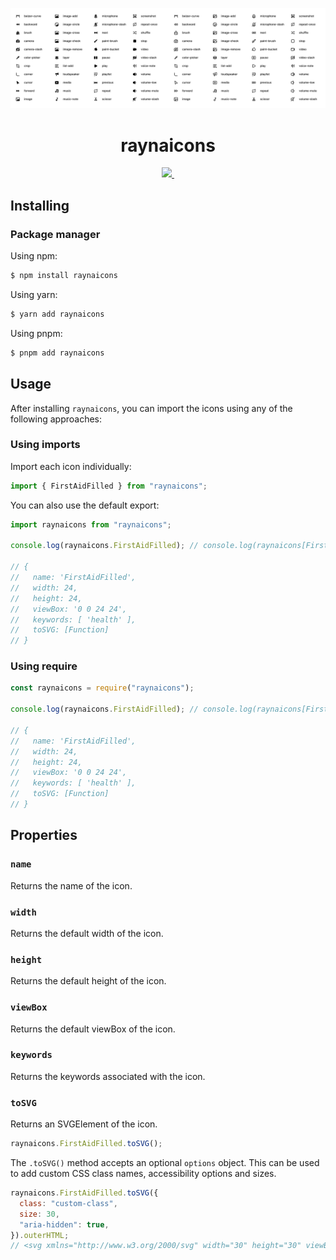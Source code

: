 ![icons](../../assets/icons.png)

<h1 align="center">raynaicons</h1>

<p align="center">
  <a href="https://github.com/writeens/raynaicons/blob/master/license">
    <img src="https://img.shields.io/badge/License-MIT-yellow.svg" />
  </a>
  <a aria-label="build status" href="https://github.com/writeens/raynaicons/actions/workflows/ci.yml">
    <img alt="" src="https://github.com/writeens/raynaicons/actions/workflows/ci.yml/badge.svg?branch=main&event=push">
  </a>
</p>

## Installing

### Package manager

Using npm:

```bash
$ npm install raynaicons
```

Using yarn:

```bash
$ yarn add raynaicons
```

Using pnpm:

```bash
$ pnpm add raynaicons
```

## Usage

After installing `raynaicons`, you can import the icons using any of the following approaches:

### Using imports

Import each icon individually:

```js
import { FirstAidFilled } from "raynaicons";
```

You can also use the default export:

```js
import raynaicons from "raynaicons";

console.log(raynaicons.FirstAidFilled); // console.log(raynaicons[FirstAidFilled])

// {
//   name: 'FirstAidFilled',
//   width: 24,
//   height: 24,
//   viewBox: '0 0 24 24',
//   keywords: [ 'health' ],
//   toSVG: [Function]
// }
```

### Using require

```js
const raynaicons = require("raynaicons");

console.log(raynaicons.FirstAidFilled); // console.log(raynaicons[FirstAidFilled])

// {
//   name: 'FirstAidFilled',
//   width: 24,
//   height: 24,
//   viewBox: '0 0 24 24',
//   keywords: [ 'health' ],
//   toSVG: [Function]
// }
```

## Properties

### `name`

Returns the name of the icon.

### `width`

Returns the default width of the icon.

### `height`

Returns the default height of the icon.

### `viewBox`

Returns the default viewBox of the icon.

### `keywords`

Returns the keywords associated with the icon.

### `toSVG`

Returns an SVGElement of the icon.

```js
raynaicons.FirstAidFilled.toSVG();
```

The `.toSVG()` method accepts an optional `options` object. This can be used to add custom CSS class names, accessibility options and sizes.

```js
raynaicons.FirstAidFilled.toSVG({
  class: "custom-class",
  size: 30,
  "aria-hidden": true,
}).outerHTML;
// <svg xmlns="http://www.w3.org/2000/svg" width="30" height="30" viewBox="0 0 24 24" fill="currentColor" class="rayna rayna-first-aid-filled custom-class" aria-hidden="true"><path d="M8.038 6.667H5.722A2.22 2.22 ...</svg>
```
